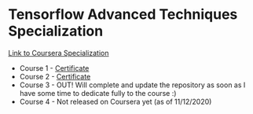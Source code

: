 # Tensorflow Advanced Techniques Specialization
[Link to Coursera Specialization](https://www.coursera.org/specializations/tensorflow-advanced-techniques)

- Course 1 - [Certificate](https://github.com/giacomomiolo/tensorflow-advanced-techniques-specialization/blob/master/Course%201/Certificate%20Course%201.pdf)
- Course 2 - [Certificate](https://github.com/giacomomiolo/tensorflow-advanced-techniques-specialization/blob/master/Course%202/Certificate%20Course%202.pdf)
- Course 3 - OUT! Will complete and update the repository as soon as I have some time to dedicate fully to the course :)
- Course 4 - Not released on Coursera yet (as of 11/12/2020)
